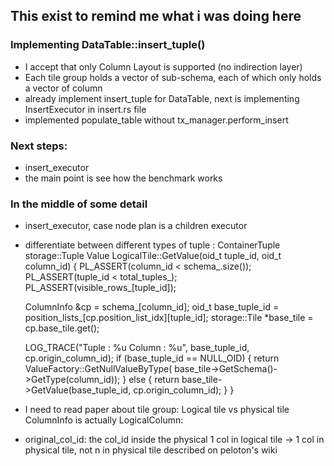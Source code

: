 ## This exist to remind me what i was doing here

### Implementing DataTable::insert_tuple()

- I accept that only Column Layout is supported (no indirection layer)
- Each tile group holds a vector of sub-schema, each of which only holds
  a vector of column
- already implement insert_tuple for DataTable, next is implementing
  InsertExecutor in insert.rs file
- implemented populate_table without tx_manager.perform_insert
### Next steps:
- insert_executor
- the main point is see how the benchmark works

### In the middle of some detail
- insert_executor, case node plan is a children executor
- differentiate between different types of tuple :
  ContainerTuple<LogicalTile>
  storage::Tuple
Value LogicalTile::GetValue(oid_t tuple_id, oid_t column_id) {
  PL_ASSERT(column_id < schema_.size());
  PL_ASSERT(tuple_id < total_tuples_);
  PL_ASSERT(visible_rows_[tuple_id]);

  ColumnInfo &cp = schema_[column_id];
  oid_t base_tuple_id = position_lists_[cp.position_list_idx][tuple_id];
  storage::Tile *base_tile = cp.base_tile.get();

  LOG_TRACE("Tuple : %u Column : %u", base_tuple_id, cp.origin_column_id);
  if (base_tuple_id == NULL_OID) {
    return ValueFactory::GetNullValueByType(
        base_tile->GetSchema()->GetType(column_id));
  } else {
    return base_tile->GetValue(base_tuple_id, cp.origin_column_id);
  }
}


- I need to read paper about tile group: Logical tile vs physical tile
ColumnInfo is actually LogicalColumn:
- original_col_id: the col_id inside the physical
1 col in logical tile -> 1 col in physical tile, not n in physical tile
described on peloton's wiki
